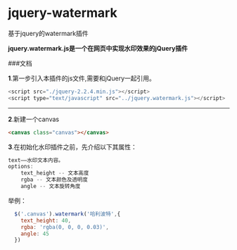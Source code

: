 # jquery-watermark
基于jquery的watermark插件

**jquery.watermark.js是一个在网页中实现水印效果的jQuery插件**

###文档

**1**.第一步引入本插件的js文件,需要和jQuery一起引用。

```javascript
<script src="./jquery-2.2.4.min.js"></script>
<script type="text/javascript" src="../jquery.watermark.js"></script>
```

---

**2**.新建一个canvas

```html
<canvas class="canvas"></canvas>
```

**3**.在初始化水印插件之前，先介绍以下其属性：
```javascript
text——水印文本内容。
options:
    text_height -- 文本高度
    rgba -- 文本颜色及透明度
    angle -- 文本旋转角度

```

举例：

```javascript
  $('.canvas').watermark('哈利波特',{
    text_height: 40,
    rgba: 'rgba(0, 0, 0, 0.03)',
    angle: 45
  })

```
